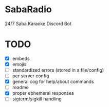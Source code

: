 # SabaRadio

24/7 Saba Karaoke Discord Bot

# TODO

- [x] embeds
- [x] emojis
- [ ] standardized errors (stored in a file/config)
- [ ] per server config
- [x] general cog for help/about commands
- [ ] readme
- [x] proper ephemeral responses
- [ ] sigterm/sigkill handling
